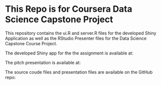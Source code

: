 # This Repo is for Coursera Data Science Capstone Project

This repository contains the ui.R and server.R files for the developed Shiny Application as well as the RStudio Presenter files for the Data Science Capstone Course Project.

The developed Shiny app for the the assignment is available at: 

The pitch presentation is available at: 


The source coude files and presentation files are available on the GitHub repo: 
